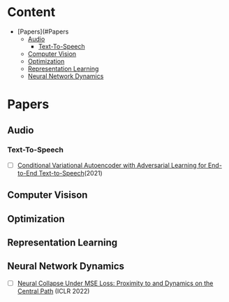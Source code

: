 # Content
 
 * [Papers](#Papers
     * [Audio](#Audio)
         - [Text-To-Speech](#Text-To-Speech) 
     * [Computer Vision](#Computer-Vision)
     * [Optimization](#Optimization)
     * [Representation Learning](#Representation-Learning)
     * [Neural Network Dynamics](#Neural-Network-Dynamics)


# Papers
## Audio
### Text-To-Speech
 - [ ] [Conditional Variational Autoencoder with Adversarial Learning for End-to-End Text-to-Speech](https://arxiv.org/abs/2106.06103)(2021)

## Computer Visison

## Optimization

## Representation Learning

## Neural Network Dynamics

- [ ] [Neural Collapse Under MSE Loss: Proximity to and Dynamics on the Central Path](https://arxiv.org/abs/2106.02073) (ICLR 2022)
